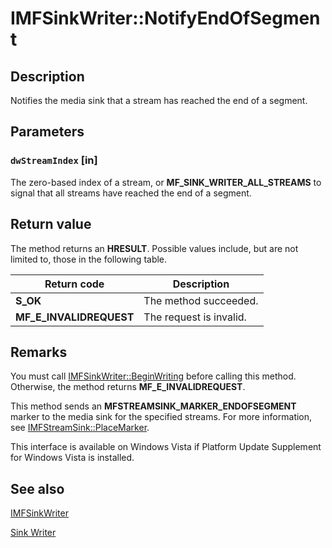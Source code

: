 # IMFSinkWriter::NotifyEndOfSegment

## Description

Notifies the media sink that a stream has reached the end of a segment.

## Parameters

### `dwStreamIndex` [in]

The zero-based index of a stream, or **MF_SINK_WRITER_ALL_STREAMS** to signal that all streams have reached the end of a segment.

## Return value

The method returns an **HRESULT**. Possible values include, but are not limited to, those in the following table.

| Return code | Description |
| --- | --- |
| ****S_OK**** | The method succeeded. |
| ****MF_E_INVALIDREQUEST**** | The request is invalid. |

## Remarks

You must call [IMFSinkWriter::BeginWriting](https://learn.microsoft.com/windows/desktop/api/mfreadwrite/nf-mfreadwrite-imfsinkwriter-beginwriting) before calling this method. Otherwise, the method returns **MF_E_INVALIDREQUEST**.

This method sends an **MFSTREAMSINK_MARKER_ENDOFSEGMENT** marker to the media sink for the specified streams. For more information, see [IMFStreamSink::PlaceMarker](https://learn.microsoft.com/windows/desktop/api/mfidl/nf-mfidl-imfstreamsink-placemarker).

This interface is available on Windows Vista if Platform Update Supplement for Windows Vista is installed.

## See also

[IMFSinkWriter](https://learn.microsoft.com/windows/desktop/api/mfreadwrite/nn-mfreadwrite-imfsinkwriter)

[Sink Writer](https://learn.microsoft.com/windows/desktop/medfound/sink-writer)